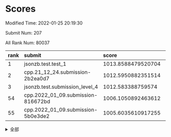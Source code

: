 # Scores

Modified Time: 2022-01-25 20:19:30

Submit Num: 207

All Rank Num: 80037

| rank |               submit               |       score        |       sigma        | pk_num |
| :--- | :--------------------------------- | :----------------- | :----------------- | :----- |
| 1    | jsonzb.test.test_1                 | 1013.8588479520704 | 0.7940303466927063 | 1553   |
| 2    | cpp.21_12_24.submission-2b2ea0d7   | 1012.5950882351514 | 0.7885444866309093 | 1550   |
| 3    | jsonzb.test.submission_level_4     | 1012.583388759574  | 0.8031454533697853 | 1545   |
| 54   | cpp.2022_01_09.submission-816672bd | 1006.1050892463612 | 0.7400109166473287 | 1549   |
| 55   | cpp.2022_01_09.submission-5b0e3de2 | 1005.6035610917255 | 0.7247396857077953 | 1546   |


<details>
<summary>全部</summary>

| rank |                 submit                 |       score        |       sigma        | pk_num |
| :--- | :------------------------------------- | :----------------- | :----------------- | :----- |
| 1    | jsonzb.test.test_1                     | 1013.8588479520704 | 0.7940303466927063 | 1553   |
| 2    | cpp.21_12_24.submission-2b2ea0d7       | 1012.5950882351514 | 0.7885444866309093 | 1550   |
| 3    | jsonzb.test.submission_level_4         | 1012.583388759574  | 0.8031454533697853 | 1545   |
| 4    | gobigger.level_3.submission_level_3_21 | 1011.7723045126123 | 0.785805037419001  | 1545   |
| 5    | gobigger.level_3.submission_level_3_33 | 1011.6215508447294 | 0.7657796613605353 | 1542   |
| 6    | gobigger.level_3.submission_level_3_30 | 1011.3551793183879 | 0.7745015939877494 | 1544   |
| 7    | gobigger.level_3.submission_level_3_4  | 1011.3424267554427 | 0.7674192039974936 | 1550   |
| 8    | gobigger.level_3.submission_level_3_14 | 1011.1577083434981 | 0.7557142055039872 | 1543   |
| 9    | gobigger.level_3.submission_level_3_26 | 1011.1518490796292 | 0.7475847511692114 | 1551   |
| 10   | gobigger.level_3.submission_level_3_27 | 1010.9967348617148 | 0.7793799948888996 | 1555   |
| 11   | gobigger.level_3.submission_level_3_5  | 1010.9812848211866 | 0.7897084061140804 | 1549   |
| 12   | gobigger.level_3.submission_level_3_43 | 1010.9539043205414 | 0.7739943484891061 | 1549   |
| 13   | gobigger.level_3.submission_level_3_40 | 1010.9092592896507 | 0.769166772590512  | 1545   |
| 14   | gobigger.level_3.submission_level_3_41 | 1010.8958692004867 | 0.777240829197272  | 1543   |
| 15   | gobigger.level_3.submission_level_3_12 | 1010.8280879253738 | 0.7799685138845677 | 1548   |
| 16   | gobigger.level_3.submission_level_3_38 | 1010.6534594948399 | 0.7411926946172274 | 1546   |
| 17   | gobigger.level_3.submission_level_3_47 | 1010.622352451928  | 0.7563786096541019 | 1543   |
| 18   | gobigger.level_3.submission_level_3_35 | 1010.5869435807577 | 0.7775164603841397 | 1550   |
| 19   | gobigger.level_3.submission_level_3_9  | 1010.5626122825126 | 0.7745050271635914 | 1548   |
| 20   | gobigger.level_3.submission_level_3_13 | 1010.5092837975668 | 0.7551854359544206 | 1552   |
| 21   | gobigger.level_3.submission_level_3_7  | 1010.4478391588381 | 0.7723391159864682 | 1550   |
| 22   | gobigger.level_3.submission_level_3_29 | 1010.3883333254174 | 0.7545276889518706 | 1549   |
| 23   | gobigger.level_3.submission_level_3_10 | 1010.3709860174464 | 0.7665828707570522 | 1543   |
| 24   | gobigger.level_3.submission_level_3_2  | 1010.367573091038  | 0.7760909158156012 | 1545   |
| 25   | gobigger.level_3.submission_level_3_3  | 1010.342247171698  | 0.7569590668018414 | 1546   |
| 26   | gobigger.level_3.submission_level_3_18 | 1010.3378753696434 | 0.7562509461710913 | 1549   |
| 27   | gobigger.level_3.submission_level_3_25 | 1010.2886736434733 | 0.745306318480624  | 1547   |
| 28   | gobigger.level_3.submission_level_3_19 | 1010.1602886940332 | 0.7506087499686362 | 1548   |
| 29   | gobigger.level_3.submission_level_3_24 | 1010.1492584170527 | 0.7634003288559239 | 1549   |
| 30   | gobigger.level_3.submission_level_3_31 | 1010.0803641306732 | 0.7699561857253869 | 1551   |
| 31   | gobigger.level_3.submission_level_3_42 | 1010.0310231683302 | 0.7499846908984681 | 1546   |
| 32   | gobigger.level_3.submission_level_3_46 | 1009.9790056669634 | 0.7334575469694334 | 1545   |
| 33   | gobigger.level_3.submission_level_3_34 | 1009.9533306811845 | 0.7783237560416089 | 1551   |
| 34   | gobigger.level_3.submission_level_3_6  | 1009.9293416483442 | 0.7413581513943701 | 1543   |
| 35   | gobigger.level_3.submission_level_3_39 | 1009.8626398666966 | 0.7465311451520464 | 1544   |
| 36   | gobigger.level_3.submission_level_3_1  | 1009.8079262056028 | 0.752625586738394  | 1544   |
| 37   | gobigger.level_3.submission_level_3_37 | 1009.7278959433446 | 0.7442983535044821 | 1546   |
| 38   | gobigger.level_3.submission_level_3_23 | 1009.7062746560068 | 0.7650672662899026 | 1547   |
| 39   | gobigger.level_3.submission_level_3_44 | 1009.6501325001487 | 0.7725317888613653 | 1543   |
| 40   | gobigger.level_3.submission_level_3_36 | 1009.5768970099249 | 0.7378138862653355 | 1542   |
| 41   | gobigger.level_3.submission_level_3_16 | 1009.5240640374877 | 0.7727187873335135 | 1546   |
| 42   | gobigger.level_3.submission_level_3_8  | 1009.4790798944857 | 0.7485804797940993 | 1548   |
| 43   | gobigger.level_3.submission_level_3_32 | 1009.4330144075692 | 0.7534237677946912 | 1541   |
| 44   | gobigger.level_3.submission_level_3_48 | 1009.2152810121288 | 0.7574500547987839 | 1546   |
| 45   | gobigger.level_3.submission_level_3_45 | 1009.1811685750378 | 0.7468566782035414 | 1549   |
| 46   | gobigger.level_3.submission_level_3_49 | 1009.117987513568  | 0.7354795163060823 | 1544   |
| 47   | gobigger.level_3.submission_level_3_11 | 1009.0891000424189 | 0.7509751076944327 | 1540   |
| 48   | gobigger.level_3.submission_level_3_15 | 1008.944516926581  | 0.734571639000603  | 1545   |
| 49   | gobigger.level_3.submission_level_3_28 | 1008.9378986269328 | 0.7660142175060625 | 1551   |
| 50   | gobigger.level_3.submission_level_3_0  | 1008.8356914238568 | 0.73557838971546   | 1549   |
| 51   | gobigger.level_3.submission_level_3_17 | 1008.8100052533506 | 0.7407711323048972 | 1549   |
| 52   | gobigger.level_3.submission_level_3_20 | 1008.5242587690955 | 0.737801135010276  | 1549   |
| 53   | gobigger.level_3.submission_level_3_22 | 1008.523507804846  | 0.746739618223198  | 1549   |
| 54   | cpp.2022_01_09.submission-816672bd     | 1006.1050892463612 | 0.7400109166473287 | 1549   |
| 55   | cpp.2022_01_09.submission-5b0e3de2     | 1005.6035610917255 | 0.7247396857077953 | 1546   |
| 56   | gobigger.level_1.submission_level_1_21 | 1004.8664189664315 | 0.7280224704557623 | 1548   |
| 57   | gobigger.level_1.submission_level_1_28 | 1004.6134475106359 | 0.7177434265091523 | 1545   |
| 58   | gobigger.level_1.submission_level_1_40 | 1004.5793918766515 | 0.7275894300790808 | 1549   |
| 59   | gobigger.level_1.submission_level_1_36 | 1004.5376996066299 | 0.726062831378793  | 1546   |
| 60   | gobigger.level_1.submission_level_1_3  | 1004.439522154139  | 0.7364349879510816 | 1548   |
| 61   | gobigger.level_1.submission_level_1_48 | 1004.4099836947936 | 0.7051094248566431 | 1545   |
| 62   | gobigger.level_1.submission_level_1_31 | 1004.4097963278758 | 0.7310056347717317 | 1545   |
| 63   | gobigger.level_1.submission_level_1_42 | 1004.1872986741266 | 0.7192929694881905 | 1545   |
| 64   | gobigger.level_1.submission_level_1_22 | 1004.1457914807733 | 0.7158704384141678 | 1547   |
| 65   | gobigger.level_1.submission_level_1_10 | 1004.0642540228254 | 0.7278898000687184 | 1546   |
| 66   | gobigger.level_1.submission_level_1_30 | 1004.0069372506118 | 0.7096033158837907 | 1551   |
| 67   | gobigger.level_1.submission_level_1_13 | 1004.0021256734682 | 0.7135011979204822 | 1543   |
| 68   | gobigger.level_1.submission_level_1_9  | 1003.9639206820156 | 0.7152687502348573 | 1543   |
| 69   | gobigger.level_1.submission_level_1_25 | 1003.958773033468  | 0.7160692545770246 | 1540   |
| 70   | gobigger.level_1.submission_level_1_6  | 1003.8355555703268 | 0.7124329711503679 | 1547   |
| 71   | gobigger.level_1.submission_level_1_32 | 1003.6789096984036 | 0.7145535383037745 | 1549   |
| 72   | gobigger.level_1.submission_level_1_4  | 1003.6750321563958 | 0.7153368599130918 | 1542   |
| 73   | gobigger.level_1.submission_level_1_16 | 1003.6462863131189 | 0.7195989719153609 | 1548   |
| 74   | gobigger.level_1.submission_level_1_49 | 1003.5820908626355 | 0.724859185827445  | 1546   |
| 75   | gobigger.level_1.submission_level_1_0  | 1003.559130496504  | 0.7255074348811816 | 1549   |
| 76   | gobigger.level_1.submission_level_1_5  | 1003.5569973470776 | 0.7250156110367787 | 1543   |
| 77   | gobigger.level_1.submission_level_1_46 | 1003.5565695235337 | 0.7150198762506955 | 1544   |
| 78   | gobigger.level_1.submission_level_1_37 | 1003.4138503537093 | 0.715675214277298  | 1552   |
| 79   | gobigger.level_1.submission_level_1_34 | 1003.3077454354603 | 0.7058955330625372 | 1547   |
| 80   | gobigger.level_1.submission_level_1_14 | 1003.301456869801  | 0.7113536196169257 | 1544   |
| 81   | gobigger.level_1.submission_level_1_29 | 1003.2984817171283 | 0.7270735079925712 | 1545   |
| 82   | gobigger.level_1.submission_level_1_8  | 1003.2734720240965 | 0.7239476730340861 | 1547   |
| 83   | gobigger.level_1.submission_level_1_27 | 1003.2423662120788 | 0.7245139199696602 | 1548   |
| 84   | gobigger.level_1.submission_level_1_17 | 1003.2272649832414 | 0.7268414817592873 | 1550   |
| 85   | gobigger.level_1.submission_level_1_41 | 1003.2182146445754 | 0.716735196880914  | 1549   |
| 86   | gobigger.level_1.submission_level_1_39 | 1003.1718096906818 | 0.73158913016356   | 1546   |
| 87   | gobigger.level_1.submission_level_1_45 | 1003.14166962978   | 0.7013968953316544 | 1546   |
| 88   | gobigger.level_1.submission_level_1_47 | 1003.137271734148  | 0.7295101693152015 | 1550   |
| 89   | gobigger.level_1.submission_level_1_7  | 1003.0647260817949 | 0.7156625670525048 | 1552   |
| 90   | gobigger.level_1.submission_level_1_2  | 1003.0612598878154 | 0.7089748082114552 | 1544   |
| 91   | gobigger.level_1.submission_level_1_18 | 1002.9702609732728 | 0.7258673243903225 | 1545   |
| 92   | gobigger.level_1.submission_level_1_15 | 1002.9115395580613 | 0.731657329237862  | 1543   |
| 93   | gobigger.level_1.submission_level_1_19 | 1002.8975565981747 | 0.7240024479900888 | 1552   |
| 94   | gobigger.level_1.submission_level_1_11 | 1002.6989647721801 | 0.724778171874683  | 1548   |
| 95   | gobigger.level_1.submission_level_1_35 | 1002.6541609635098 | 0.7131443472993256 | 1544   |
| 96   | gobigger.level_1.submission_level_1_24 | 1002.6237365247324 | 0.7268241386544604 | 1546   |
| 97   | gobigger.level_1.submission_level_1_12 | 1002.5931814155967 | 0.7096404120467037 | 1543   |
| 98   | gobigger.level_1.submission_level_1_26 | 1002.5910037020351 | 0.7064080888029225 | 1548   |
| 99   | gobigger.level_1.submission_level_1_44 | 1002.3835242603017 | 0.7141948326374552 | 1548   |
| 100  | gobigger.level_1.submission_level_1_43 | 1002.3811949062683 | 0.7195118786622905 | 1550   |
| 101  | gobigger.level_1.submission_level_1_1  | 1002.3800649439381 | 0.723603409167993  | 1545   |
| 102  | gobigger.level_1.submission_level_1_23 | 1002.165951860935  | 0.7095741421236701 | 1548   |
| 103  | gobigger.level_1.submission_level_1_33 | 1001.708038374234  | 0.722259854658563  | 1544   |
| 104  | gobigger.level_1.submission_level_1_20 | 1001.5935758584714 | 0.7116225442852757 | 1541   |
| 105  | gobigger.level_1.submission_level_1_38 | 1001.2780501117642 | 0.713859816762445  | 1547   |
| 106  | gobigger.random.submission_random_9    | 997.8963895742725  | 0.7103162544373829 | 1542   |
| 107  | gobigger.random.submission_random_1    | 997.2445188265116  | 0.7236062660975452 | 1547   |
| 108  | gobigger.random.submission_random_26   | 997.2310450082633  | 0.7000100686662613 | 1552   |
| 109  | gobigger.random.submission_random_14   | 997.1600494768554  | 0.7105765911257788 | 1544   |
| 110  | gobigger.random.submission_random_48   | 996.6761709207507  | 0.7180368709666017 | 1546   |
| 111  | gobigger.random.submission_random_42   | 996.6040382540896  | 0.7100741716563957 | 1549   |
| 112  | gobigger.random.submission_random_33   | 996.5914629073454  | 0.7022095937100223 | 1545   |
| 113  | gobigger.random.submission_random_7    | 996.5886746309219  | 0.7020970820633191 | 1550   |
| 114  | gobigger.random.submission_random_39   | 996.4813054190818  | 0.7232924063669239 | 1546   |
| 115  | gobigger.random.submission_random_46   | 996.4452382581194  | 0.7095745803271255 | 1546   |
| 116  | gobigger.random.submission_random_17   | 996.3989566056488  | 0.7213621275652491 | 1547   |
| 117  | gobigger.random.submission_random_47   | 996.3280734390106  | 0.7166043329525474 | 1545   |
| 118  | gobigger.random.submission_random_6    | 996.2326769483113  | 0.7015496667534783 | 1547   |
| 119  | gobigger.random.submission_random_32   | 996.2227271303357  | 0.7153150303850976 | 1544   |
| 120  | gobigger.random.submission_random_44   | 996.2135299499673  | 0.7165091484764075 | 1552   |
| 121  | gobigger.random.submission_random_28   | 996.1912145073942  | 0.721733087303586  | 1545   |
| 122  | gobigger.random.submission_random_24   | 996.1657651746378  | 0.7112835674133358 | 1548   |
| 123  | gobigger.random.submission_random_20   | 996.0745862798665  | 0.7087295948971526 | 1547   |
| 124  | gobigger.random.submission_random_29   | 996.0645100609131  | 0.715789367188613  | 1540   |
| 125  | gobigger.random.submission_random_25   | 996.0006200830207  | 0.710794914083109  | 1548   |
| 126  | gobigger.random.submission_random_3    | 995.9486407841165  | 0.7126658436360536 | 1551   |
| 127  | gobigger.random.submission_random_21   | 995.9325012174343  | 0.717761123988458  | 1543   |
| 128  | gobigger.random.submission_random_2    | 995.8801016173538  | 0.7096917225239265 | 1548   |
| 129  | gobigger.random.submission_random_40   | 995.8360719533407  | 0.705204839256368  | 1549   |
| 130  | gobigger.random.submission_random_0    | 995.7849945451965  | 0.714367815101646  | 1545   |
| 131  | gobigger.random.submission_random_23   | 995.771192185771   | 0.7151229552169747 | 1550   |
| 132  | gobigger.random.submission_random_38   | 995.751993951637   | 0.7112968277897898 | 1547   |
| 133  | gobigger.random.submission_random_35   | 995.6803540777959  | 0.7041484070069876 | 1546   |
| 134  | gobigger.random.submission_random_18   | 995.6567665565456  | 0.7168759711204518 | 1547   |
| 135  | gobigger.random.submission_random_41   | 995.6101426226521  | 0.713668944678548  | 1546   |
| 136  | gobigger.random.submission_random_11   | 995.5850392778411  | 0.7099186264448624 | 1543   |
| 137  | gobigger.random.submission_random_49   | 995.5487361693886  | 0.7348142639434693 | 1548   |
| 138  | gobigger.random.submission_random_13   | 995.5143521734345  | 0.7264752639554408 | 1543   |
| 139  | gobigger.random.submission_random_43   | 995.4796893022491  | 0.7224825624439697 | 1549   |
| 140  | gobigger.random.submission_random_31   | 995.4751071526377  | 0.7275486169108787 | 1545   |
| 141  | gobigger.random.submission_random_4    | 995.4717689341388  | 0.7007288145179015 | 1544   |
| 142  | gobigger.random.submission_random_10   | 995.4532306555415  | 0.7151260945410397 | 1545   |
| 143  | gobigger.random.submission_random_12   | 995.3844672927337  | 0.7298771707477086 | 1550   |
| 144  | gobigger.random.submission_random_19   | 995.3615207422591  | 0.728624807340377  | 1550   |
| 145  | gobigger.random.submission_random_34   | 995.3224129246597  | 0.7117746276363917 | 1546   |
| 146  | gobigger.random.submission_random_45   | 995.2898491983474  | 0.7190845774020695 | 1552   |
| 147  | gobigger.random.submission_random_22   | 995.2495482491879  | 0.7019301171042797 | 1544   |
| 148  | gobigger.random.submission_random_30   | 995.1688922544139  | 0.7106097288002873 | 1548   |
| 149  | gobigger.random.submission_random_15   | 995.1189247832469  | 0.7151452405386793 | 1551   |
| 150  | gobigger.random.submission_random_27   | 995.0800370690508  | 0.7066253841560773 | 1548   |
| 151  | gobigger.random.submission_random_5    | 994.9655058740806  | 0.7108673455114674 | 1547   |
| 152  | gobigger.random.submission_random_36   | 994.8342877528686  | 0.7120488545562768 | 1545   |
| 153  | gobigger.random.submission_random_8    | 994.6921599038385  | 0.7107937986298152 | 1546   |
| 154  | gobigger.random.submission_random_16   | 994.5707834905684  | 0.695525820462071  | 1554   |
| 155  | gobigger.random.submission_random_37   | 994.0686243005017  | 0.7063231114373665 | 1546   |
| 156  | gobigger.level_2.submission_level_2_19 | 993.3293113978365  | 0.7433307966268732 | 1549   |
| 157  | gobigger.level_2.submission_level_2_45 | 993.0844516785121  | 0.7222718094164956 | 1550   |
| 158  | gobigger.level_2.submission_level_2_28 | 993.0164187381251  | 0.7361449623083869 | 1548   |
| 159  | gobigger.level_2.submission_level_2_0  | 992.8458925111132  | 0.746703020665362  | 1548   |
| 160  | gobigger.level_2.submission_level_2_30 | 992.8395705354236  | 0.7375927471695545 | 1548   |
| 161  | gobigger.level_2.submission_level_2_43 | 992.8101093222534  | 0.7480875074904763 | 1543   |
| 162  | gobigger.level_2.submission_level_2_32 | 992.809287282051   | 0.7288665769695908 | 1545   |
| 163  | gobigger.level_2.submission_level_2_2  | 992.7218376049703  | 0.7368022546394526 | 1552   |
| 164  | gobigger.level_2.submission_level_2_13 | 992.6963822448844  | 0.7511320013286249 | 1546   |
| 165  | gobigger.level_2.submission_level_2_24 | 992.5289725087358  | 0.7550274740775692 | 1554   |
| 166  | gobigger.level_2.submission_level_2_29 | 992.4525250701536  | 0.7601532234680191 | 1543   |
| 167  | gobigger.level_2.submission_level_2_10 | 992.4331311386023  | 0.7543615695135618 | 1545   |
| 168  | gobigger.level_2.submission_level_2_47 | 992.4042224816815  | 0.7398558111496021 | 1543   |
| 169  | gobigger.level_2.submission_level_2_27 | 992.2195981159193  | 0.7551556493867181 | 1544   |
| 170  | gobigger.level_2.submission_level_2_31 | 992.1796750799667  | 0.7526630802836359 | 1546   |
| 171  | gobigger.level_2.submission_level_2_26 | 992.1511039632329  | 0.7470598266247102 | 1547   |
| 172  | gobigger.level_2.submission_level_2_44 | 992.1323188634695  | 0.7515040348391215 | 1540   |
| 173  | gobigger.level_2.submission_level_2_20 | 992.1287726243293  | 0.7457336660623579 | 1547   |
| 174  | gobigger.level_2.submission_level_2_33 | 992.1285856942319  | 0.7491429945004985 | 1542   |
| 175  | gobigger.level_2.submission_level_2_17 | 992.0873096518187  | 0.7376912282637305 | 1547   |
| 176  | gobigger.level_2.submission_level_2_42 | 992.0705163683107  | 0.7604804038076042 | 1542   |
| 177  | gobigger.level_2.submission_level_2_34 | 992.0491105029815  | 0.7384695636825613 | 1545   |
| 178  | gobigger.level_2.submission_level_2_14 | 992.0356677174775  | 0.7632667009799459 | 1546   |
| 179  | gobigger.level_2.submission_level_2_18 | 991.8266110085132  | 0.7328481115144947 | 1546   |
| 180  | gobigger.level_2.submission_level_2_22 | 991.6918598547786  | 0.7516564966708001 | 1550   |
| 181  | gobigger.level_2.submission_level_2_23 | 991.6422090884244  | 0.7520570166980388 | 1551   |
| 182  | gobigger.level_2.submission_level_2_12 | 991.5114845953525  | 0.7394599093989324 | 1549   |
| 183  | gobigger.level_2.submission_level_2_9  | 991.4390125937408  | 0.7529089155456242 | 1542   |
| 184  | gobigger.level_2.submission_level_2_25 | 991.4024369966934  | 0.7608452662536008 | 1550   |
| 185  | gobigger.level_2.submission_level_2_38 | 991.3784114560567  | 0.7417774114228064 | 1546   |
| 186  | gobigger.level_2.submission_level_2_5  | 991.3452104454761  | 0.7570831952982716 | 1542   |
| 187  | gobigger.level_2.submission_level_2_8  | 991.3143578278562  | 0.7604234925285561 | 1545   |
| 188  | gobigger.level_2.submission_level_2_3  | 991.3065734401724  | 0.7582690653265524 | 1546   |
| 189  | gobigger.level_2.submission_level_2_4  | 991.2670628115781  | 0.7418142997703779 | 1543   |
| 190  | gobigger.level_2.submission_level_2_46 | 991.2609963137127  | 0.7458188643628417 | 1546   |
| 191  | gobigger.level_2.submission_level_2_16 | 991.170933767857   | 0.7519814631576789 | 1539   |
| 192  | gobigger.level_2.submission_level_2_37 | 991.069423082076   | 0.774267703517813  | 1547   |
| 193  | gobigger.level_2.submission_level_2_49 | 991.049163557456   | 0.7683544033020766 | 1546   |
| 194  | gobigger.level_2.submission_level_2_48 | 991.0212901347273  | 0.762541773783676  | 1548   |
| 195  | gobigger.level_2.submission_level_2_15 | 990.9719254279106  | 0.7657844099086597 | 1542   |
| 196  | gobigger.level_2.submission_level_2_11 | 990.9676953354412  | 0.7525229794027292 | 1550   |
| 197  | gobigger.level_2.submission_level_2_7  | 990.9020430032331  | 0.756861217696892  | 1551   |
| 198  | gobigger.level_2.submission_level_2_41 | 990.7528788789223  | 0.749342452743179  | 1545   |
| 199  | gobigger.level_2.submission_level_2_21 | 990.6871590754878  | 0.7947405413789697 | 1544   |
| 200  | gobigger.level_2.submission_level_2_40 | 990.656815494235   | 0.7408614621516327 | 1547   |
| 201  | gobigger.level_2.submission_level_2_1  | 990.6567329715258  | 0.7715209406907001 | 1546   |
| 202  | gobigger.level_2.submission_level_2_36 | 990.4116337842387  | 0.7616768631159471 | 1547   |
| 203  | gobigger.level_2.submission_level_2_35 | 990.3954517758166  | 0.775391149571354  | 1547   |
| 204  | gobigger.level_2.submission_level_2_6  | 990.2400253582133  | 0.7446022715963564 | 1549   |
| 205  | gobigger.level_2.submission_level_2_39 | 989.9274968389107  | 0.7678300044061507 | 1548   |
| 206  | gobigger.none.submission_none_1        | 976.5083219438645  | 1.40498044666174   | 1544   |
| 207  | gobigger.none.submission_none_0        | 975.7300349720589  | 1.3811179527692143 | 1548   |

</details>